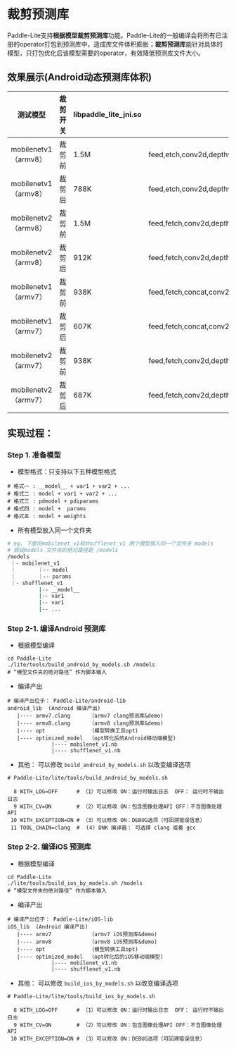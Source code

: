 
# 裁剪预测库

Paddle-Lite支持**根据模型裁剪预测库**功能。Paddle-Lite的一般编译会将所有已注册的operator打包到预测库中，造成库文件体积膨胀；**裁剪预测库**能针对具体的模型，只打包优化后该模型需要的operator，有效降低预测库文件大小。

## 效果展示(Android动态预测库体积)

| 测试模型 | 裁剪开关  | **libpaddle_lite_jni.so** |转化后模型中的OP|
| ------------------ | ---------------------------- | -------- |------------------|
| mobilenetv1（armv8） | 裁剪前 | 1.5M                | feed,etch,conv2d,depthwise_conv2d,fc,fpool2d,softmax     |
| mobilenetv1（armv8） | 裁剪后 |  788K              |feed,etch,conv2d,depthwise_conv2d,fc,fpool2d,softmax|
| mobilenetv2（armv8） | 裁剪前 | 1.5M                | feed,fetch,conv2d,depthwise_conv2d,elementwise_add,fc,pool2d,relu6,softmax |
| mobilenetv2（armv8） | 裁剪后 |  912K          |feed,fetch,conv2d,depthwise_conv2d,elementwise_add,fc,pool2d,relu6,softmax|
| mobilenetv1（armv7） | 裁剪前 | 938K     |feed,fetch,concat,conv2d,dropout,fc,pool2d,softmax|
| mobilenetv1（armv7） | 裁剪后 | 607K   |feed,fetch,concat,conv2d,dropout,fc,pool2d,softmax|
| mobilenetv2（armv7） | 裁剪前 | 938K | feed,fetch,conv2d,depthwise_conv2d,elementwise_add,fc,pool2d,relu6,softmax |
| mobilenetv2（armv7） | 裁剪后 |687K          |feed,fetch,conv2d,depthwise_conv2d,elementwise_add,fc,pool2d,relu6,softmax|



## 实现过程：


### Step 1. 准备模型
- 模型格式：只支持以下五种模型格式
``` shell
# 格式一 : __model__ + var1 + var2 + ...
# 格式二 : model + var1 + var2 + ...
# 格式三 : pdmodel + pdiparams
# 格式四 : model +  params
# 格式五 : model + weights
```

- 所有模型放入同一个文件夹

```bash
# eg. 下面将mobilenet_v1和shufflenet_v1 两个模型放入同一个文件夹 models
# 假设models 文件夹的绝对路径是 /models
/models
 ｜- mobilenet_v1
 ｜       ｜-- model
 ｜       ｜-- params
 ｜- shufflenet_v1
          |-- __model__
          |-- var1
          |-- var1
          |-- ...
```
### Step 2-1. 编译Android 预测库
- 根据模型编译

``` shell
cd Paddle-Lite 
./lite/tools/build_android_by_models.sh /models
# “模型文件夹的绝对路径” 作为脚本输入
```

- 编译产出

```shell
# 编译产出位于： Paddle-Lite/android-lib
android_lib  (Android 编译产出)
   |---- armv7.clang      （armv7 clang预测库&demo)
   |---- armv8.clang      （armv8 clang预测库&demo)
   |---- opt              （模型转换工具opt)
   |---- optimized_model  （opt转化后的Android移动端模型)
              |---- mobilenet_v1.nb
              |---- shufflenet_v1.nb
```

- 其他： 可以修改   `build_android_by_models.sh` 以改变编译选项

``` shell
# Paddle-Lite/lite/tools/build_android_by_models.sh

  8 WITH_LOG=OFF      # （1）可以修改 ON：运行时输出日志  OFF： 运行时不输出日志
  9 WITH_CV=ON        # （2）可以修改 ON：包含图像处理API OFF：不含图像处理API
 10 WITH_EXCEPTION=ON # （3）可以修改 ON：DEBUG选项（可回溯错误信息）
 11 TOOL_CHAIN=clang  #  (4) DNK 编译器： 可选择 clang 或着 gcc
```
### Step 2-2. 编译iOS 预测库

- 根据模型编译

``` shell
cd Paddle-Lite 
./lite/tools/build_ios_by_models.sh /models
# “模型文件夹的绝对路径” 作为脚本输入
```

- 编译产出

```shell
# 编译产出位于： Paddle-Lite/iOS-lib
iOS_lib  (Android 编译产出)
   |---- armv7            （armv7 iOS预测库&demo)
   |---- armv8            （armv8 iOS预测库&demo)
   |---- opt              （模型转换工具opt)
   |---- optimized_model  （opt转化后的iOS移动端模型)
              |---- mobilenet_v1.nb
              |---- shufflenet_v1.nb
```

- 其他： 可以修改   `build_ios_by_models.sh` 以改变编译选项

``` shell
# Paddle-Lite/lite/tools/build_ios_by_models.sh

  8 WITH_LOG=OFF      # （1）可以修改 ON：运行时输出日志  OFF： 运行时不输出日志
  9 WITH_CV=ON        # （2）可以修改 ON：包含图像处理API OFF：不含图像处理API
 10 WITH_EXCEPTION=ON # （3）可以修改 ON：DEBUG选项（可回溯错误信息）
```
